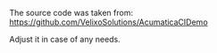 The source code was taken from:
https://github.com/VelixoSolutions/AcumaticaCIDemo

Adjust it in case of any needs.
